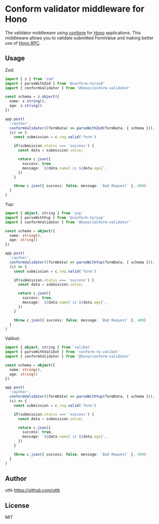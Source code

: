 # Conform validator middleware for Hono

The validator middleware using [conform](https://conform.guide) for [Hono](https://honojs.dev) applications. This middleware allows you to validate submitted FormValue and making better use of [Hono RPC](https://hono.dev/docs/guides/rpc).


## Usage

Zod: 

```ts
import { z } from 'zod'
import { parseWithZod } from '@conform-to/zod'
import { conformValidator } from '@hono/conform-validator'

const schema = z.object({
  name: z.string(),
  age: z.string()
})

app.post(
  '/author', 
  conformValidator((formData) => parseWithZod(formData, { schema })),
  (c) => {
    const submission = c.req.valid('form')

    if(submission.status === 'success') {
      const data = submission.value;

      return c.json({
        success: true,
        message: `${data.name} is ${data.age}`,
      })
    }

    throw c.json({ success: false, message: `Bad Request` }, 400)
  }
)
```


Yup:

```ts
import { object, string } from 'yup'
import { parseWithYup } from '@conform-to/yup'
import { conformValidator } from '@hono/conform-validator'

const schema = object({
  name: string(),
  age: string()
})

app.post(
  '/author', 
  conformValidator((formData) => parseWithYup(formData, { schema })),
  (c) => {
    const submission = c.req.valid('form')

    if(submission.status === 'success') {
      const data = submission.value;

      return c.json({
        success: true,
        message: `${data.name} is ${data.age}`,
      })
    }

    throw c.json({ success: false, message: `Bad Request` }, 400)
  }
)
```


Valibot:

```ts
import { object, string } from 'valibot'
import { parseWithValibot } from 'conform-to-valibot'
import { conformValidator } from '@hono/conform-validator'

const schema = object({
  name: string(),
  age: string()
})

app.post(
  '/author', 
  conformValidator((formData) => parseWithYup(formData, { schema })),
  (c) => {
    const submission = c.req.valid('form')

    if(submission.status === 'success') {
      const data = submission.value;

      return c.json({
        success: true,
        message: `${data.name} is ${data.age}`,
      })
    }

    throw c.json({ success: false, message: `Bad Request` }, 400)
  }
)
```


## Author

uttk <https://github.com/uttk>


## License

MIT

